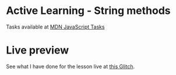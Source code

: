 # Active Learning - String methods

Tasks available at [MDN JavaScript Tasks](https://developer.mozilla.org/en-US/docs/Learn/JavaScript/First_steps/Useful_string_methods#active_learning_examples)

# Live preview

See what I have done for the lesson live at [this Glitch]().
